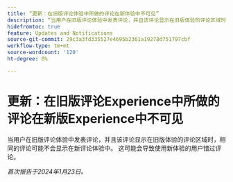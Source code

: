 ```yaml
---
title: “更新：在旧版评论体验中所做的评论在新体验中不可见”
description: “当用户在旧版评论体验中发表评论，并且该评论显示在旧版体验的评论区域时，同一评论可能不会显示在新评论体验中。 这可能会导致使用新体验的用户错过评论。”
hidefromtoc: true
feature: Updates and Notifications
source-git-commit: 29c3a3fd335527e4695b2361a19278d751797cbf
workflow-type: tm+mt
source-wordcount: '120'
ht-degree: 0%

---
```



# 更新：在旧版评论Experience中所做的评论在新版Experience中不可见

当用户在旧版评论体验中发表评论，并且该评论显示在旧版体验的评论区域时，相同的评论可能不会显示在新评论体验中。 这可能会导致使用新体验的用户错过评论。


_首次报告于2024年1月23日。_

